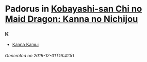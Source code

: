 # Padorus in [Kobayashi-san Chi no Maid Dragon: Kanna no Nichijou](https://myanimelist.net/manga/102811/Kobayashi-san_Chi_no_Maid_Dragon__Kanna_no_Nichijou)

### K
* [Kanna Kamui](https://github.com/shadow578/Padoru-Padoru/blob/master/table-of-contents/characters/KannaKamui.md)

###### Generated on 2019-12-01T16:41:51
